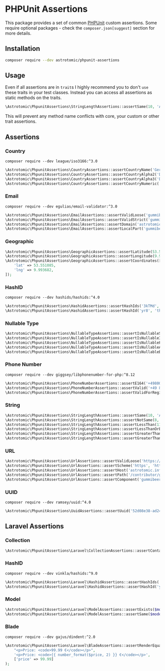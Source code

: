 # PHPUnit Assertions

This package provides a set of common [PHPUnit](https://phpunit.de/) custom assertions.
Some require optional packages - check the `composer.json[suggest]` section for more details.

## Installation

```bash
composer require --dev astrotomic/phpunit-assertions
```

## Usage

Even if all assertions are in `trait`s I highly recommend you to don't `use` these traits in your test classes.
Instead you can access all assertions as static methods on the traits.

```php
\Astrotomic\PhpunitAssertions\StringLengthAssertions::assertSame(10, 'Astrotomic');
```

This will prevent any method name conflicts with core, your custom or other trait assertions.

## Assertions

### Country

`composer require --dev league/iso3166:^3.0`

```php
\Astrotomic\PhpunitAssertions\CountryAssertions::assertCountryName('Germany');
\Astrotomic\PhpunitAssertions\CountryAssertions::assertCountryAlpha2('DE');
\Astrotomic\PhpunitAssertions\CountryAssertions::assertCountryAlpha3('DEU');
\Astrotomic\PhpunitAssertions\CountryAssertions::assertCountryNumeric('276');
```

### Email

`composer require --dev egulias/email-validator:^3.0`

```php
\Astrotomic\PhpunitAssertions\EmailAssertions::assertValidLoose('gummibeer@astrotomic.info');
\Astrotomic\PhpunitAssertions\EmailAssertions::assertValidStrict('gummibeer@astrotomic.info');
\Astrotomic\PhpunitAssertions\EmailAssertions::assertDomain('astrotomic.info', 'gummibeer@astrotomic.info');
\Astrotomic\PhpunitAssertions\EmailAssertions::assertLocalPart('gummibeer', 'gummibeer@astrotomic.info');
```

### Geographic

```php
\Astrotomic\PhpunitAssertions\GeographicAssertions::assertLatitude(53.551085);
\Astrotomic\PhpunitAssertions\GeographicAssertions::assertLongitude(9.993682);
\Astrotomic\PhpunitAssertions\GeographicAssertions::assertCoordinates([
    'lat' => 53.551085,
    'lng' => 9.993682,
]);
```

### HashID

`composer require --dev hashids/hashids:^4.0`

```php
\Astrotomic\PhpunitAssertions\HashidAssertions::assertHashIds('3kTMd', 2, 'this is my salt');
\Astrotomic\PhpunitAssertions\HashidAssertions::assertHashId('yr8', 'this is my salt');
```

### Nullable Type

```php
\Astrotomic\PhpunitAssertions\NullableTypeAssertions::assertIsNullableString('Astrotomic');
\Astrotomic\PhpunitAssertions\NullableTypeAssertions::assertIsNullableInt(42);
\Astrotomic\PhpunitAssertions\NullableTypeAssertions::assertIsNullableFloat(42.5);
\Astrotomic\PhpunitAssertions\NullableTypeAssertions::assertIsNullableArray(['Astrotomic' => 'Gummibeer']);
\Astrotomic\PhpunitAssertions\NullableTypeAssertions::assertIsNullableBool(true);
```

### Phone Number

`composer require --dev giggsey/libphonenumber-for-php:^8.12`

```php
\Astrotomic\PhpunitAssertions\PhoneNumberAssertions::assertE164('+498001110550');
\Astrotomic\PhpunitAssertions\PhoneNumberAssertions::assertValid('+49 800 - 111 0 550');
\Astrotomic\PhpunitAssertions\PhoneNumberAssertions::assertValidForRegion('+49 800 - 111 0 550', 'DE');
```

### String

```php
\Astrotomic\PhpunitAssertions\StringLengthAssertions::assertSame(10, 'Astrotomic');
\Astrotomic\PhpunitAssertions\StringLengthAssertions::assertNotSame(8, 'Astrotomic');
\Astrotomic\PhpunitAssertions\StringLengthAssertions::assertLessThan(11, 'Astrotomic');
\Astrotomic\PhpunitAssertions\StringLengthAssertions::assertLessThanOrEqual(10, 'Astrotomic');
\Astrotomic\PhpunitAssertions\StringLengthAssertions::assertGreaterThan(9, 'Astrotomic');
\Astrotomic\PhpunitAssertions\StringLengthAssertions::assertGreaterThanOrEqual(10, 'Astrotomic');
```

### URL

```php
\Astrotomic\PhpunitAssertions\UrlAssertions::assertValidLoose('https://astrotomic.info');
\Astrotomic\PhpunitAssertions\UrlAssertions::assertScheme('https', 'https://astrotomic.info');
\Astrotomic\PhpunitAssertions\UrlAssertions::assertHost('astrotomic.info', 'https://astrotomic.info');
\Astrotomic\PhpunitAssertions\UrlAssertions::assertPath('/contributor/gummibeer/', 'https://astrotomic.info/contributor/gummibeer/');
\Astrotomic\PhpunitAssertions\UrlAssertions::assertComponent('gummibeer', 'https://gummibeer@astrotomic.info', PHP_URL_USER);
```

### UUID

`composer require --dev ramsey/uuid:^4.0`

```php
\Astrotomic\PhpunitAssertions\UuidAssertions::assertUuid('52d08e38-ad24-4960-af02-22e0f7e0db8d');
```

## Laravel Assertions

### Collection

```php
\Astrotomic\PhpunitAssertions\Laravel\CollectionAssertions::assertContains($collection, 'Astrotomic');
```

### HashID

`composer require --dev vinkla/hashids:^9.0`

```php
\Astrotomic\PhpunitAssertions\Laravel\HashidAssertions::assertHashIds('3kTMd', 2);
\Astrotomic\PhpunitAssertions\Laravel\HashidAssertions::assertHashId('yr8');
```

### Model

```php
\Astrotomic\PhpunitAssertions\Laravel\ModelAssertions::assertExists($model);
\Astrotomic\PhpunitAssertions\Laravel\ModelAssertions::assertSame($model, \App\Models\User::first());
```

### Blade

`composer require --dev gajus/dindent:^2.0`

```php
\Astrotomic\PhpunitAssertions\Laravel\BladeAssertions::assertRenderEquals(
    "<p>Price: <code>99.99 €</code></p>",
    '<p>Price: <code>{{ number_format($price, 2) }} €</code></p>',
    ['price' => 99.99]
);
```